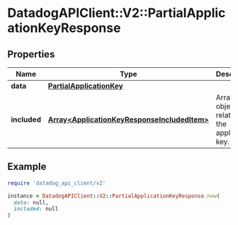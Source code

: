 # DatadogAPIClient::V2::PartialApplicationKeyResponse

## Properties

| Name | Type | Description | Notes |
| ---- | ---- | ----------- | ----- |
| **data** | [**PartialApplicationKey**](PartialApplicationKey.md) |  | [optional] |
| **included** | [**Array&lt;ApplicationKeyResponseIncludedItem&gt;**](ApplicationKeyResponseIncludedItem.md) | Array of objects related to the application key. | [optional] |

## Example

```ruby
require 'datadog_api_client/v2'

instance = DatadogAPIClient::V2::PartialApplicationKeyResponse.new(
  data: null,
  included: null
)
```

